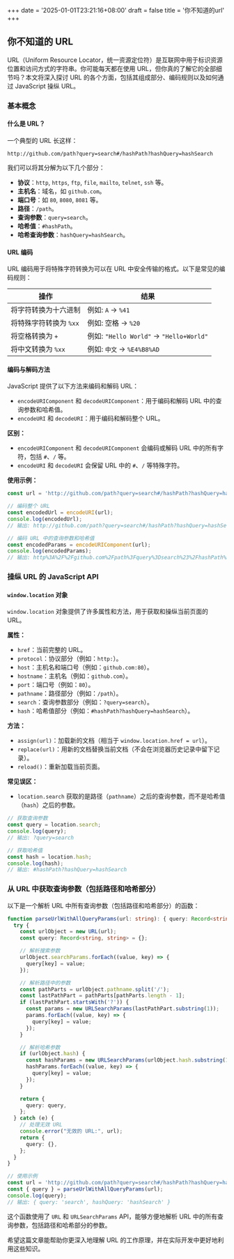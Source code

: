 +++
date = '2025-01-01T23:21:16+08:00'
draft = false 
title = '你不知道的url'
+++
## 你不知道的 URL

URL（Uniform Resource Locator，统一资源定位符）是互联网中用于标识资源位置和访问方式的字符串。你可能每天都在使用 URL，但你真的了解它的全部细节吗？本文将深入探讨 URL 的各个方面，包括其组成部分、编码规则以及如何通过 JavaScript 操纵 URL。

### 基本概念

#### 什么是 URL？

一个典型的 URL 长这样：

```
http://github.com/path?query=search#/hashPath?hashQuery=hashSearch
```

我们可以将其分解为以下几个部分：

- **协议**：`http`, `https`, `ftp`, `file`, `mailto`, `telnet`, `ssh` 等。
- **主机名**：域名，如 `github.com`。
- **端口号**：如 `80`, `8080`, `8081` 等。
- **路径**：`/path`。
- **查询参数**：`query=search`。
- **哈希值**：`#hashPath`。
- **哈希查询参数**：`hashQuery=hashSearch`。

#### URL 编码

URL 编码用于将特殊字符转换为可以在 URL 中安全传输的格式。以下是常见的编码规则：

| 操作               | 结果                     |
|--------------------|--------------------------|
| 将字符转换为十六进制 | 例如: `A` -> `%41`       |
| 将特殊字符转换为 `%xx` | 例如: 空格 -> `%20`       |
| 将空格转换为 `+`    | 例如: `"Hello World"` -> `"Hello+World"` |
| 将中文转换为 `%xx`  | 例如: `中文` -> `%E4%B8%AD` |

#### 编码与解码方法

JavaScript 提供了以下方法来编码和解码 URL：

- `encodeURIComponent` 和 `decodeURIComponent`：用于编码和解码 URL 中的查询参数和哈希值。
- `encodeURI` 和 `decodeURI`：用于编码和解码整个 URL。

**区别：**

- `encodeURIComponent` 和 `decodeURIComponent` 会编码或解码 URL 中的所有字符，包括 `#`、`/` 等。
- `encodeURI` 和 `decodeURI` 会保留 URL 中的 `#`、`/` 等特殊字符。

**使用示例：**

```javascript
const url = 'http://github.com/path?query=search#/hashPath?hashQuery=hashSearch';

// 编码整个 URL
const encodedUrl = encodeURI(url);
console.log(encodedUrl);
// 输出: http://github.com/path?query=search#/hashPath?hashQuery=hashSearch

// 编码 URL 中的查询参数和哈希值
const encodedParams = encodeURIComponent(url);
console.log(encodedParams);
// 输出: http%3A%2F%2Fgithub.com%2Fpath%3Fquery%3Dsearch%23%2FhashPath%3FhashQuery%3DhashSearch
```

### 操纵 URL 的 JavaScript API

#### `window.location` 对象

`window.location` 对象提供了许多属性和方法，用于获取和操纵当前页面的 URL。

**属性：**

- `href`：当前完整的 URL。
- `protocol`：协议部分（例如：`http:`）。
- `host`：主机名和端口号（例如：`github.com:80`）。
- `hostname`：主机名（例如：`github.com`）。
- `port`：端口号（例如：`80`）。
- `pathname`：路径部分（例如：`/path`）。
- `search`：查询参数部分（例如：`?query=search`）。
- `hash`：哈希值部分（例如：`#hashPath?hashQuery=hashSearch`）。

**方法：**

- `assign(url)`：加载新的文档（相当于 `window.location.href = url`）。
- `replace(url)`：用新的文档替换当前文档（不会在浏览器历史记录中留下记录）。
- `reload()`：重新加载当前页面。

**常见误区：**

- `location.search` 获取的是路径（`pathname`）之后的查询参数，而不是哈希值（`hash`）之后的参数。

```javascript
// 获取查询参数
const query = location.search;
console.log(query);
// 输出: ?query=search

// 获取哈希值
const hash = location.hash;
console.log(hash);
// 输出: #hashPath?hashQuery=hashSearch
```

### 从 URL 中获取查询参数（包括路径和哈希部分）

以下是一个解析 URL 中所有查询参数（包括路径和哈希部分）的函数：

```typescript
function parseUrlWithAllQueryParams(url: string): { query: Record<string, string> } {
  try {
    const urlObject = new URL(url);
    const query: Record<string, string> = {};

    // 解析搜索参数
    urlObject.searchParams.forEach((value, key) => {
      query[key] = value;
    });

    // 解析路径中的参数
    const pathParts = urlObject.pathname.split('/');
    const lastPathPart = pathParts[pathParts.length - 1];
    if (lastPathPart.startsWith('?')) {
      const params = new URLSearchParams(lastPathPart.substring(1));
      params.forEach((value, key) => {
        query[key] = value;
      });
    }

    // 解析哈希参数
    if (urlObject.hash) {
      const hashParams = new URLSearchParams(urlObject.hash.substring(1));
      hashParams.forEach((value, key) => {
        query[key] = value;
      });
    }

    return {
      query: query,
    };
  } catch (e) {
    // 处理无效 URL
    console.error("无效的 URL:", url);
    return {
      query: {},
    };
  }
}

// 使用示例
const url = 'http://github.com/path?query=search#/hashPath?hashQuery=hashSearch';
const { query } = parseUrlWithAllQueryParams(url);
console.log(query);
// 输出: { query: 'search', hashQuery: 'hashSearch' }
```

这个函数使用了 `URL` 和 `URLSearchParams` API，能够方便地解析 URL 中的所有查询参数，包括路径和哈希部分的参数。

希望这篇文章能帮助你更深入地理解 URL 的工作原理，并在实际开发中更好地利用这些知识。
